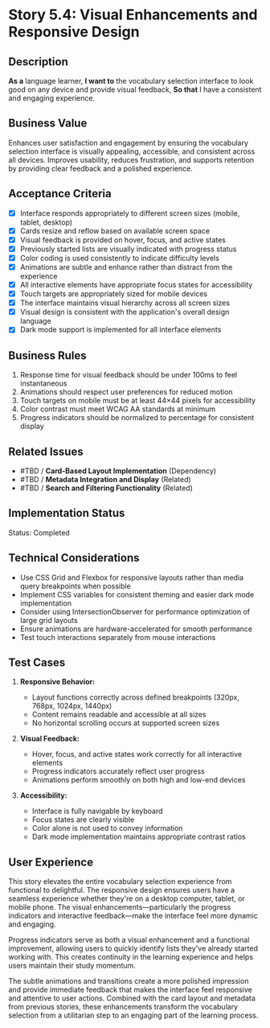 # Story 5.4: Visual Enhancements and Responsive Design

## Description

**As a** language learner,
**I want to** the vocabulary selection interface to look good on any device and provide visual feedback,
**So that** I have a consistent and engaging experience.

## Business Value

Enhances user satisfaction and engagement by ensuring the vocabulary selection interface is visually appealing, accessible, and consistent across all devices. Improves usability, reduces frustration, and supports retention by providing clear feedback and a polished experience.

## Acceptance Criteria

- [x] Interface responds appropriately to different screen sizes (mobile, tablet, desktop)
- [x] Cards resize and reflow based on available screen space
- [x] Visual feedback is provided on hover, focus, and active states
- [x] Previously started lists are visually indicated with progress status
- [x] Color coding is used consistently to indicate difficulty levels
- [x] Animations are subtle and enhance rather than distract from the experience
- [x] All interactive elements have appropriate focus states for accessibility
- [x] Touch targets are appropriately sized for mobile devices
- [x] The interface maintains visual hierarchy across all screen sizes
- [x] Visual design is consistent with the application's overall design language
- [x] Dark mode support is implemented for all interface elements

## Business Rules

1. Response time for visual feedback should be under 100ms to feel instantaneous
2. Animations should respect user preferences for reduced motion
3. Touch targets on mobile must be at least 44×44 pixels for accessibility
4. Color contrast must meet WCAG AA standards at minimum
5. Progress indicators should be normalized to percentage for consistent display

## Related Issues

- #TBD / **Card-Based Layout Implementation** (Dependency)
- #TBD / **Metadata Integration and Display** (Related)
- #TBD / **Search and Filtering Functionality** (Related)

## Implementation Status

Status: Completed

## Technical Considerations

- Use CSS Grid and Flexbox for responsive layouts rather than media query breakpoints when possible
- Implement CSS variables for consistent theming and easier dark mode implementation
- Consider using IntersectionObserver for performance optimization of large grid layouts
- Ensure animations are hardware-accelerated for smooth performance
- Test touch interactions separately from mouse interactions

## Test Cases

1. **Responsive Behavior:**

   - Layout functions correctly across defined breakpoints (320px, 768px, 1024px, 1440px)
   - Content remains readable and accessible at all sizes
   - No horizontal scrolling occurs at supported screen sizes

2. **Visual Feedback:**

   - Hover, focus, and active states work correctly for all interactive elements
   - Progress indicators accurately reflect user progress
   - Animations perform smoothly on both high and low-end devices

3. **Accessibility:**
   - Interface is fully navigable by keyboard
   - Focus states are clearly visible
   - Color alone is not used to convey information
   - Dark mode implementation maintains appropriate contrast ratios

## User Experience

This story elevates the entire vocabulary selection experience from functional to delightful. The responsive design ensures users have a seamless experience whether they're on a desktop computer, tablet, or mobile phone. The visual enhancements—particularly the progress indicators and interactive feedback—make the interface feel more dynamic and engaging.

Progress indicators serve as both a visual enhancement and a functional improvement, allowing users to quickly identify lists they've already started working with. This creates continuity in the learning experience and helps users maintain their study momentum.

The subtle animations and transitions create a more polished impression and provide immediate feedback that makes the interface feel responsive and attentive to user actions. Combined with the card layout and metadata from previous stories, these enhancements transform the vocabulary selection from a utilitarian step to an engaging part of the learning process.
